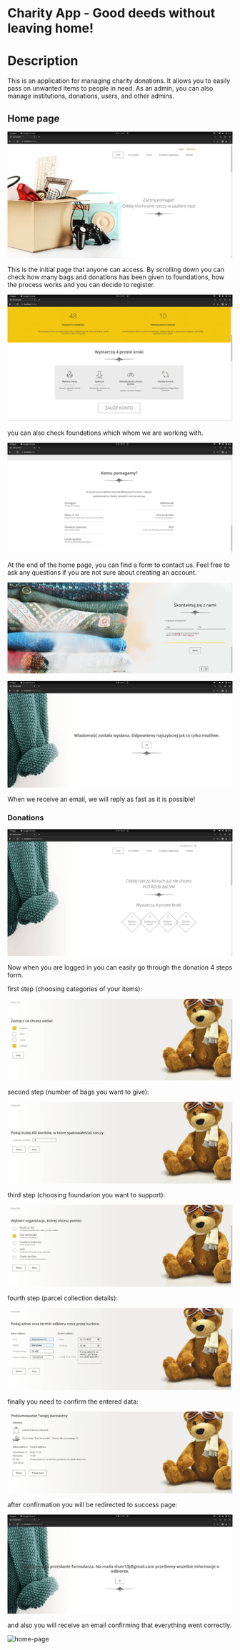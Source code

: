 # Charity App - Good deeds without leaving home!

# Description
This is an application for managing charity donations. It allows you to easily pass on unwanted items to people in need. As an admin, you can also manage institutions, donations, users, and other admins.

## Home page

![home-page](images/home_page.png)

This is the initial page that anyone can access.
By scrolling down you can check how many bags and donations has been given to foundations, how the process works and you can decide to register.

![home-page](images/counter.png)

you can also check foundations which whom we are working with.

![home-page](images/fundations.png)

At the end of the home page, you can find a form to contact us. Feel free to ask any questions if you are not sure about creating an account.

![home-page](images/form_contact.png)

![home-page](images/page_contact_success.png)

When we receive an email, we will reply as fast as it is possible!

### Donations

![home-page](images/donations_home.png)

Now when you are logged in you can easily go through the donation 4 steps form.

first step (choosing categories of your items):

![home-page](images/step_1.png)

second step (number of bags you want to give):

![home-page](images/step_2.png)

third step (choosing foundarion you want to support):

![home-page](images/step_3.png)

fourth step (parcel collection details):

![home-page](images/step_4.png)

finally you need to confirm the entered data:

![home-page](images/step_confirmation.png)

after confirmation you will be redirected to success page:

![home-page](images/page_success_donation.png)

and also you will receive an email confirming that everything went correctly.

![home-page](images/email_donation_confirmation.png)




















